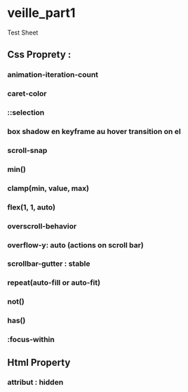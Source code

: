 # veille_part1

Test Sheet

## Css Proprety :

### animation-iteration-count

### caret-color

### ::selection

### box shadow en keyframe au hover transition on el

### scroll-snap

### min()

### clamp(min, value, max)

### flex(1, 1, auto)

### overscroll-behavior

### overflow-y: auto (actions on scroll bar)

### scrollbar-gutter : stable

### repeat(auto-fill or auto-fit)

### not()

### has()

### :focus-within

## Html Property

### attribut : hidden
